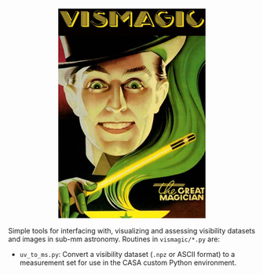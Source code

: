 <p align="center">
   <img width = "300" src="https://github.com/jeffjennings/vismagic/blob/main/docs/images/its_magic.jpg?raw=true"/>		   
 </p>

Simple tools for interfacing with, visualizing and assessing visibility datasets and images in sub-mm astronomy. Routines in `vismagic/*.py` are:
- `uv_to_ms.py`: Convert a visibility dataset (`.npz` or ASCII format) to a measurement set for use in the CASA custom Python environment.
